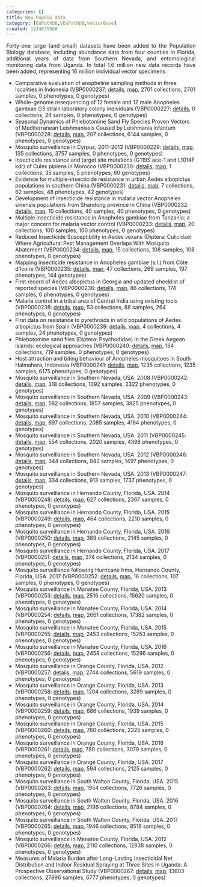 ```yaml
---
categories: []
title: New PopBio data
category: [EuPathDB,VEuPathDB,VectorBase]
created: 1524675860
---
```

<p style="text-align:justify">Forty-one large (and small) datasets have been added to the Population Biology database, including abundance data from four counties in Florida, additional years of data from Southern Nevada, and entomological monitoring data from Uganda. In total 1.6 million new data records have been added, representing 16 million individual vector specimens.</p>

<ul>
<li>Comparative evaluation of anopheline sampling methods in three localities in Indonesia (VBP0000237: <a href="/popbio/project?id=VBP0000237">details</a>, <a href="/popbio/map/?projectID=VBP0000237">map</a>, 2701 collections, 2701 samples, 0 phenotypes, 0 genotypes)</li>
<li>Whole-genome resequencing of 12 female and 12 male Anopheles gambiae G3 strain laboratory colony individuals (VBP0000227: <a href="/popbio/project?id=VBP0000227">details</a>, 0 collections, 24 samples, 0 phenotypes, 0 genotypes)</li>
<li>Seasonal Dynamics of Phlebotomine Sand Fly Species Proven Vectors of Mediterranean Leishmaniasis Caused by Leishmania infantum (VBP0000228: <a href="/popbio/project?id=VBP0000228">details</a>, <a href="/popbio/map/?projectID=VBP0000228">map</a>, 207 collections, 6144 samples, 0 phenotypes, 0 genotypes)</li>
<li>Mosquito surveillance in Cyrpus, 2011-2013 (VBP0000229: <a href="/popbio/project?id=VBP0000229">details</a>, <a href="/popbio/map/?projectID=VBP0000229">map</a>, 135 collections, 3757 samples, 0 phenotypes, 0 genotypes)</li>
<li>Insecticide resistance and target site mutations (G119S ace-1 and L1014F kdr) of Culex pipiens in Morocco (VBP0000230: <a href="/popbio/project?id=VBP0000230">details</a>, <a href="/popbio/map/?projectID=VBP0000230">map</a>, 1 collections, 35 samples, 5 phenotypes, 60 genotypes)</li>
<li>Evidence for multiple-insecticide resistance in urban Aedes albopictus populations in southern China (VBP0000231: <a href="/popbio/project?id=VBP0000231">details</a>, <a href="/popbio/map/?projectID=VBP0000231">map</a>, 7 collections, 62 samples, 48 phenotypes, 42 genotypes)</li>
<li>Development of insecticide resistance in malaria vector Anopheles sinensis populations from Shandong province in China (VBP0000232: <a href="/popbio/project?id=VBP0000232">details</a>, <a href="/popbio/map/?projectID=VBP0000232">map</a>, 10 collections, 40 samples, 40 phenotypes, 0 genotypes)</li>
<li>Multiple insecticide resistance in Anopheles gambiae from Tanzania: a major concern for malaria vector control (VBP0000233: <a href="/popbio/project?id=VBP0000233">details</a>, <a href="/popbio/map/?projectID=VBP0000233">map</a>, 20 collections, 100 samples, 100 phenotypes, 0 genotypes)</li>
<li>Reduced Insecticide Susceptibility in Aedes vexans (Diptera: Culicidae) Where Agricultural Pest Management Overlaps With Mosquito Abatement (VBP0000234: <a href="/popbio/project?id=VBP0000234">details</a>, <a href="/popbio/map/?projectID=VBP0000234">map</a>, 15 collections, 108 samples, 108 phenotypes, 0 genotypes)</li>
<li>Mapping insecticide resistance in Anopheles gambiae (s.l.) from Côte d’Ivoire (VBP0000235: <a href="/popbio/project?id=VBP0000235">details</a>, <a href="/popbio/map/?projectID=VBP0000235">map</a>, 47 collections, 269 samples, 197 phenotypes, 144 genotypes)</li>
<li>First record of Aedes albopictus in Georgia and updated checklist of reported species (VBP0000236: <a href="/popbio/project?id=VBP0000236">details</a>, <a href="/popbio/map/?projectID=VBP0000236">map</a>, 86 collections, 174 samples, 0 phenotypes, 0 genotypes)</li>
<li>Malaria control in a tribal area of Central India using existing tools (VBP0000238: <a href="/popbio/project?id=VBP0000238">details</a>, <a href="/popbio/map/?projectID=VBP0000238">map</a>, 53 collections, 88 samples, 264 phenotypes, 0 genotypes)</li>
<li>First data on resistance to pyrethroids in wild populations of Aedes albopictus from Spain (VBP0000239: <a href="/popbio/project?id=VBP0000239">details</a>, <a href="/popbio/map/?projectID=VBP0000239">map</a>, 4 collections, 4 samples, 24 phenotypes, 0 genotypes)</li>
<li>Phlebotomine sand flies (Diptera: Psychodidae) in the Greek Aegean Islands: ecological approaches (VBP0000240: <a href="/popbio/project?id=VBP0000240">details</a>, <a href="/popbio/map/?projectID=VBP0000240">map</a>, 164 collections, 719 samples, 0 phenotypes, 0 genotypes)</li>
<li>Host attraction and biting behaviour of Anopheles mosquitoes in South Halmahera, Indonesia (VBP0000241: <a href="/popbio/project?id=VBP0000241">details</a>, <a href="/popbio/map/?projectID=VBP0000241">map</a>, 1235 collections, 1235 samples, 6175 phenotypes, 0 genotypes)</li>
<li>Mosquito surveillance in Southern Nevada, USA. 2008 (VBP0000242: <a href="/popbio/project?id=VBP0000242">details</a>, <a href="/popbio/map/?project=VBP0000242">map</a>, 318 collections, 1092 samples, 2322 phenotypes, 0 genotypes)</li>
<li>Mosquito surveillance in Southern Nevada, USA. 2009 (VBP0000243: <a href="/popbio/project?id=VBP0000243">details</a>, <a href="/popbio/map/?projectID=VBP0000243">map</a>, 582 collections, 1857 samples, 3825 phenotypes, 0 genotypes)</li>
<li>Mosquito surveillance in Southern Nevada, USA. 2010 (VBP0000244: <a href="/popbio/project?id=VBP0000244">details</a>, <a href="/popbio/map/?projectID=VBP0000244">map</a>, 697 collections, 2085 samples, 4164 phenotypes, 0 genotypes)</li>
<li>Mosquito surveillance in Southern Nevada, USA. 2011 (VBP0000245: <a href="/popbio/project?id=VBP0000245">details</a>, <a href="/popbio/map/?projectID=VBP0000245">map</a>, 554 collections, 2020 samples, 4398 phenotypes, 0 genotypes)</li>
<li>Mosquito surveillance in Southern Nevada, USA. 2012 (VBP0000246: <a href="/popbio/project?id=VBP0000246">details</a>, <a href="/popbio/map/?projectID=VBP0000246">map</a>, 344 collections, 843 samples, 1497 phenotypes, 0 genotypes)</li>
<li>Mosquito surveillance in Southern Nevada, USA. 2013 (VBP0000247: <a href="/popbio/project?id=VBP0000247">details</a>, <a href="/popbio/map/?projectID=VBP0000247">map</a>, 334 collections, 913 samples, 1737 phenotypes, 0 genotypes)</li>
<li>Mosquito surveillance in Hernando County, Florida, USA. 2014 (VBP0000248: <a href="/popbio/project?id=VBP0000248">details</a>, <a href="/popbio/map/?projectID=VBP0000248">map</a>, 627 collections, 2367 samples, 0 phenotypes, 0 genotypes)</li>
<li>Mosquito surveillance in Hernando County, Florida, USA. 2015 (VBP0000249: <a href="/popbio/project?id=VBP0000249">details</a>, <a href="/popbio/map/?projectID=VBP0000249">map</a>, 464 collections, 2210 samples, 0 phenotypes, 0 genotypes)</li>
<li>Mosquito surveillance in Hernando County, Florida, USA. 2016 (VBP0000250: <a href="/popbio/project?id=VBP0000250">details</a>, <a href="/popbio/map/?projectID=VBP0000250">map</a>, 389 collections, 2145 samples, 0 phenotypes, 0 genotypes)</li>
<li>Mosquito surveillance in Hernando County, Florida, USA. 2017 (VBP0000251: <a href="/popbio/project?id=VBP0000251">details</a>, <a href="/popbio/map/?projectID=VBP0000251">map</a>, 374 collections, 2134 samples, 0 phenotypes, 0 genotypes)</li>
<li>Mosquito surveillance following Hurricane Irma, Hernando County, Florida, USA. 2017 (VBP0000252: <a href="/popbio/project?id=VBP0000252">details</a>, <a href="/popbio/map/?projectID=VBP0000252">map</a>, 16 collections, 107 samples, 0 phenotypes, 0 genotypes)</li>
<li>Mosquito surveillance in Manatee County, Florida, USA. 2013 (VBP0000253: <a href="/popbio/project?id=VBP0000253">details</a>, <a href="/popbio/map/?projectID=VBP0000253">map</a>, 2516 collections, 15620 samples, 0 phenotypes, 0 genotypes)</li>
<li>Mosquito surveillance in Manatee County, Florida, USA. 2014 (VBP0000254: <a href="/popbio/project?id=VBP0000254">details</a>, <a href="/popbio/map/?projectID=VBP0000254">map</a>, 2661 collections, 17382 samples, 0 phenotypes, 0 genotypes)</li>
<li>Mosquito surveillance in Manatee County, Florida, USA. 2015 (VBP0000255: <a href="/popbio/project?id=VBP0000255">details</a>, <a href="/popbio/map/?projectID=VBP0000255">map</a>, 2453 collections, 15253 samples, 0 phenotypes, 0 genotypes)</li>
<li>Mosquito surveillance in Manatee County, Florida, USA. 2016 (VBP0000256: <a href="/popbio/project?id=VBP0000256">details</a>, <a href="/popbio/map/?projectID=VBP0000256">map</a>, 2458 collections, 15296 samples, 0 phenotypes, 0 genotypes)</li>
<li>Mosquito surveillance in Orange County, Florida, USA. 2012 (VBP0000257: <a href="/popbio/project?id=VBP0000257">details</a>, <a href="/popbio/map/?projectID=VBP0000257">map</a>, 2744 collections, 5619 samples, 0 phenotypes, 0 genotypes)</li>
<li>Mosquito surveillance in Orange County, Florida, USA. 2013 (VBP0000258: <a href="/popbio/project?id=VBP0000258">details</a>, <a href="/popbio/map/?projectID=VBP0000258">map</a>, 1204 collections, 3289 samples, 0 phenotypes, 0 genotypes)</li>
<li>Mosquito surveillance in Orange County, Florida, USA. 2014 (VBP0000259: <a href="/popbio/project?id=VBP0000259">details</a>, <a href="/popbio/map/?projectID=VBP0000259">map</a>, 686 collections, 1939 samples, 0 phenotypes, 0 genotypes)</li>
<li>Mosquito surveillance in Orange County, Florida, USA. 2015 (VBP0000260: <a href="/popbio/project?id=VBP0000260">details</a>, <a href="/popbio/map/?projectID=VBP0000260">map</a>, 760 collections, 2325 samples, 0 phenotypes, 0 genotypes)</li>
<li>Mosquito surveillance in Orange County, Florida, USA. 2016 (VBP0000261: <a href="/popbio/project?id=VBP0000261">details</a>, <a href="/popbio/map/?projectID=VBP0000261">map</a>, 780 collections, 3079 samples, 0 phenotypes, 0 genotypes)</li>
<li>Mosquito surveillance in Orange County, Florida, USA. 2017 (VBP0000262: <a href="/popbio/project?id=VBP0000262">details</a>, <a href="/popbio/map/?projectID=VBP0000262">map</a>, 594 collections, 2125 samples, 0 phenotypes, 0 genotypes)</li>
<li>Mosquito surveillance in South Walton County, Florida, USA. 2015 (VBP0000263: <a href="/popbio/project?id=VBP0000263">details</a>, <a href="/popbio/map/?projectID=VBP0000263">map</a>, 1954 collections, 7726 samples, 0 phenotypes, 0 genotypes)</li>
<li>Mosquito surveillance in South Walton County, Florida, USA. 2016 (VBP0000264: <a href="/popbio/project?id=VBP0000264">details</a>, <a href="/popbio/map/?projectID=VBP0000264">map</a>, 2196 collections, 8784 samples, 0 phenotypes, 0 genotypes)</li>
<li>Mosquito surveillance in South Walton County, Florida, USA. 2017 (VBP0000265: <a href="/popbio/project?id=VBP0000265">details</a>, <a href="/popbio/map/?projectID=VBP0000265">map</a>, 1946 collections, 8516 samples, 0 phenotypes, 0 genotypes)</li>
<li>Mosquito surveillance in Manatee County, Florida, USA. 2012 (VBP0000266: <a href="/popbio/project?id=VBP0000266">details</a>, <a href="/popbio/map/?projectID=VBP0000266">map</a>, 2110 collections, 12938 samples, 0 phenotypes, 0 genotypes)</li>
<li>Measures of Malaria Burden after Long-Lasting Insecticidal Net Distribution and Indoor Residual Spraying at Three Sites in Uganda: A Prospective Observational Study (VBP0000267: <a href="/popbio/project?id=VBP0000267">details</a>, <a href="/popbio/map/?projectID=VBP0000267">map</a>, 13603 collections, 27896 samples, 6777 phenotypes, 0 genotypes)</li>
</ul>

